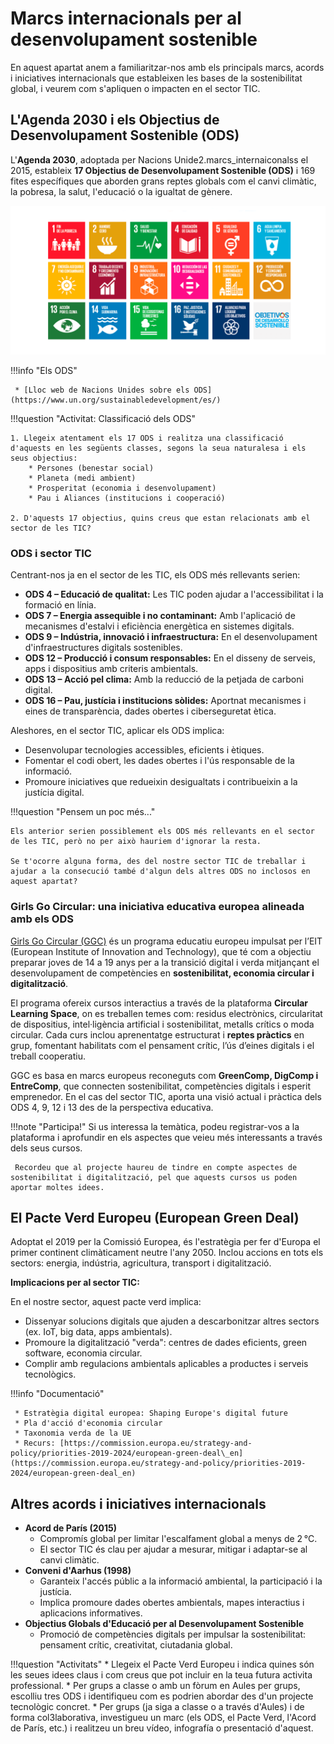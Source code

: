 # **Marcs internacionals per al desenvolupament sostenible**

En aquest apartat anem a familiaritzar-nos amb els principals marcs, acords i iniciatives internacionals que estableixen les bases de la sostenibilitat global, i veurem com s'apliquen o impacten en el sector TIC.

## L'Agenda 2030 i els Objectius de Desenvolupament Sostenible (ODS)

L'**Agenda 2030**, adoptada per Nacions Unide2.marcs_internaiconalss el 2015, estableix **17 Objectius de Desenvolupament Sostenible (ODS)** i 169 fites específiques que aborden grans reptes globals com el canvi climàtic, la pobresa, la salut, l'educació o la igualtat de gènere.

![Els ODS](img/ods.png)

!!!info "Els ODS"

     * [Lloc web de Nacions Unides sobre els ODS](https://www.un.org/sustainabledevelopment/es/)


!!!question "Activitat: Classificació dels ODS"
    
    1. Llegeix atentament els 17 ODS i realitza una classificació d'aquests en les següents classes, segons la seua naturalesa i els seus objectius:
        * Persones (benestar social)
        * Planeta (medi ambient)
        * Prosperitat (economia i desenvolupament)
        * Pau i Aliances (institucions i cooperació)

    2. D'aquests 17 objectius, quins creus que estan relacionats amb el sector de les TIC?
    
<!-- Solució

1. Persones (People)
    ODS 1: Fi de la pobresa
    ODS 2: Fam zero
    ODS 3: Salut i benestar
    ODS 4: Educació de qualitat
    ODS 5: Igualtat de gènere
2. Planeta (Planet)
    ODS 6: Aigua neta i sanejament
    ODS 12: Producció i consum responsables
    ODS 13: Acció pel clima
    ODS 14: Vida submarina
    ODS 15: Vida terrestre
3. Prosperitat (Prosperity)
    ODS 7: Energia assequible i no contaminant
    ODS 8: Treball digne i creixement econòmic
    ODS 9: Indústria, innovació i infraestructura
    ODS 10: Reducció de les desigualtats
    ODS 11: Ciutats i comunitats sostenibles
4. Pau i Aliances (Peace & Partnership)
    ODS 16: Pau, justícia i institucions sòlides
    ODS 17: Aliances per assolir els objectius
-->


### ODS i sector TIC

Centrant-nos ja en el sector de les TIC, els ODS més rellevants serien:

* **ODS 4 – Educació de qualitat:** Les TIC poden ajudar a l'accessibilitat i la formació en línia.
* **ODS 7 – Energia assequible i no contaminant:** Amb l'aplicació de mecanismes d'estalvi i eficiència energètica en sistemes digitals.
* **ODS 9 – Indústria, innovació i infraestructura:** En el desenvolupament d'infraestructures digitals sostenibles.
* **ODS 12 – Producció i consum responsables:** En el disseny de serveis, apps i dispositius amb criteris ambientals.
* **ODS 13 – Acció pel clima:** Amb la reducció de la petjada de carboni digital.
* **ODS 16 – Pau, justícia i institucions sòlides:** Aportnat mecanismes i eines de transparència, dades obertes i ciberseguretat ètica.

Aleshores, en el sector TIC, aplicar els ODS implica:

* Desenvolupar tecnologies accessibles, eficients i ètiques.
* Fomentar el codi obert, les dades obertes i l'ús responsable de la informació.
* Promoure iniciatives que redueixin desigualtats i contribueixin a la justícia digital.


!!!question "Pensem un poc més..."
    
    Els anterior serien possiblement els ODS més rellevants en el sector de les TIC, però no per això hauriem d'ignorar la resta.
    
    Se t'ocorre alguna forma, des del nostre sector TIC de treballar i ajudar a la consecució també d'algun dels altres ODS no inclosos en aquest apartat?


### Girls Go Circular: una iniciativa educativa europea alineada amb els ODS

[Girls Go Circular (GGC)](https://eit-girlsgocircular.eu) és un programa educatiu europeu impulsat per l’EIT (European Institute of Innovation and Technology), que té com a objectiu preparar joves de 14 a 19 anys per a la transició digital i verda mitjançant el desenvolupament de competències en **sostenibilitat, economia circular i digitalització**.

El programa ofereix cursos interactius a través de la plataforma **Circular Learning Space**, on es treballen temes com: residus electrònics, circularitat de dispositius, intel·ligència artificial i sostenibilitat, metalls crítics o moda circular. Cada curs inclou aprenentatge estructurat i **reptes pràctics** en grup, fomentant habilitats com el pensament crític, l’ús d’eines digitals i el treball cooperatiu.

GGC es basa en marcs europeus reconeguts com **GreenComp, DigComp i EntreComp**, que connecten sostenibilitat, competències digitals i esperit emprenedor. En el cas del sector TIC, aporta una visió actual i pràctica dels ODS 4, 9, 12 i 13 des de la perspectiva educativa.

!!!note "Participa!"
     Si us interessa la temàtica, podeu registrar-vos a la plataforma i aprofundir en els aspectes que veieu més interessants a través dels seus cursos.

     Recordeu que al projecte haureu de tindre en compte aspectes de sostenibilitat i digitalització, pel que aquests cursos us poden aportar moltes idees.

## El Pacte Verd Europeu (European Green Deal)

Adoptat el 2019 per la Comissió Europea, és l'estratègia per fer d'Europa el primer continent climàticament neutre l'any 2050. Inclou accions en tots els sectors: energia, indústria, agricultura, transport i digitalització.

**Implicacions per al sector TIC:**

En el nostre sector, aquest pacte verd implica:

* Dissenyar solucions digitals que ajuden a descarbonitzar altres sectors (ex. IoT, big data, apps ambientals).
* Promoure la digitalització "verda": centres de dades eficients, green software, economia circular.
* Complir amb regulacions ambientals aplicables a productes i serveis tecnològics.

!!!info "Documentació"

     * Estratègia digital europea: Shaping Europe's digital future
     * Pla d'acció d'economia circular
     * Taxonomia verda de la UE
     * Recurs: [https://commission.europa.eu/strategy-and-policy/priorities-2019-2024/european-green-deal\_en](https://commission.europa.eu/strategy-and-policy/priorities-2019-2024/european-green-deal_en)



## Altres acords i iniciatives internacionals

* **Acord de París (2015)**
  * Compromís global per limitar l'escalfament global a menys de 2 °C.
  * El sector TIC és clau per ajudar a mesurar, mitigar i adaptar-se al canvi climàtic.
* **Conveni d'Aarhus (1998)**
  * Garanteix l'accés públic a la informació ambiental, la participació i la justícia.
  * Implica promoure dades obertes ambientals, mapes interactius i aplicacions informatives.
* **Objectius Globals d'Educació per al Desenvolupament Sostenible**
    * Promoció de competències digitals per impulsar la sostenibilitat: pensament crític, creativitat, ciutadania global.

!!!question "Activitats"
    * Llegeix el Pacte Verd Europeu i indica quines són les seues idees claus i com creus que pot incluir en la teua futura activita professional.
    * Per grups a classe o amb un fòrum en Aules per grups, escolliu tres ODS i identifiqueu com es podrien abordar des d'un projecte tecnològic concret.
    * Per grups (ja siga a classe o a través d'Aules) i de forma col3laborativa, investigueu un marc (els ODS, el Pacte Verd, l'Acord de París, etc.) i realitzeu un breu vídeo, infografía o presentació d'aquest.